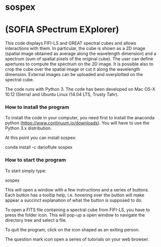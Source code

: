 # sospex

# (SOFIA SPectrum EXplorer)

This code displays FIFI-LS and GREAT spectral cubes and allows interactions with them.
In particular, the cube is shown as a 2D image (spatial image obtained as
average along the wavelength dimension) and a spectrum (sum of spatial pixels
of the original cube).
The user can define apertures to compute the spectrum on the 2D image.
It is possible also to crop the cube over the spatial image or cut it along
the wavelength dimension.
External images can be uploaded and overplotted on the spectral cube.

The code runs with Python 3.
The code has been developed on Mac OS-X 10.12 (Sierra) and Ubuntu Linux (14.04 LTS, Trusty Tahr).

### How to install the program

To install the code in your computer, you need first to install the anaconda
python (https://www.continuum.io/downloads).
You will have to use the Python 3.x distribution.


At this point you can install sospex:

conda install -c darioflute sospex

### How to start the program

To start simply type:

sospex

This will open a window with a few instructions and a series of buttons.
Each button has a tooltip help, i.e. hovering over the button will make appear
a succinct explanation of what the button is supposed to do.

To open a FITS file containing a spectral cube from FIFI-LS, you have to
press the folder icon. This will pop-up a open window to navigate the directory
tree and select a file.

To quit the program, click on the icon shaped as an exiting person.

The question mark icon open a series of tutorials on your web browser.
